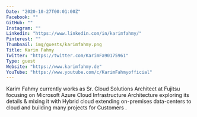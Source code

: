 ```yaml
---
Date: "2020-10-27T00:01:00Z"
Facebook: ""
GitHub: ""
Instagram: ""
Linkedin: "https://www.linkedin.com/in/karimfahmy/"
Pinterest: ""
Thumbnail: img/guests/karimfahmy.png
Title: Karim Fahmy
Twitter: "https://twitter.com/KarimFa90175961"
Type: guest
Website: "https://www.karimfahmy.de"
YouTube: "https://www.youtube.com/c/KarimFahmyofficial"
---
```

Karim Fahmy currently works as Sr. Cloud Solutions Architect at Fujitsu focusing on Microsoft Azure Cloud Infrastructure Architecture exploring its details & mixing it with Hybrid cloud extending on-premises data-centers to cloud and building many projects for Customers .